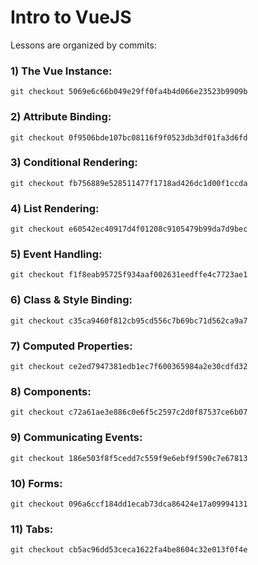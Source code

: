 # Intro to VueJS
Lessons are organized by commits:
### 1) The Vue Instance:
```
git checkout 5069e6c66b049e29ff0fa4b4d066e23523b9909b
```
### 2) Attribute Binding:
```
git checkout 0f9506bde107bc08116f9f0523db3df01fa3d6fd
```
### 3) Conditional Rendering:
```
git checkout fb756889e528511477f1718ad426dc1d00f1ccda
```
### 4) List Rendering:
```
git checkout e60542ec40917d4f01208c9105479b99da7d9bec
```
### 5) Event Handling:
```
git checkout f1f8eab95725f934aaf002631eedffe4c7723ae1
```
### 6) Class & Style Binding:
```
git checkout c35ca9460f812cb95cd556c7b69bc71d562ca9a7
```
### 7) Computed Properties:
```
git checkout ce2ed7947381edb1ec7f600365984a2e30cdfd32
```
### 8) Components:
```
git checkout c72a61ae3e886c0e6f5c2597c2d0f87537ce6b07
```
### 9) Communicating Events:
```
git checkout 186e503f8f5cedd7c559f9e6ebf9f590c7e67813
```
### 10) Forms:
```
git checkout 096a6ccf184dd1ecab73dca86424e17a09994131
```
### 11) Tabs:
```
git checkout cb5ac96dd53ceca1622fa4be8604c32e013f0f4e
```
